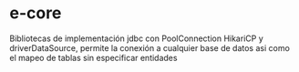 # e-core
Bibliotecas de implementación jdbc con PoolConnection HikariCP y driverDataSource, permite la conexión a cualquier base de datos asi como el mapeo de tablas sin especificar entidades
